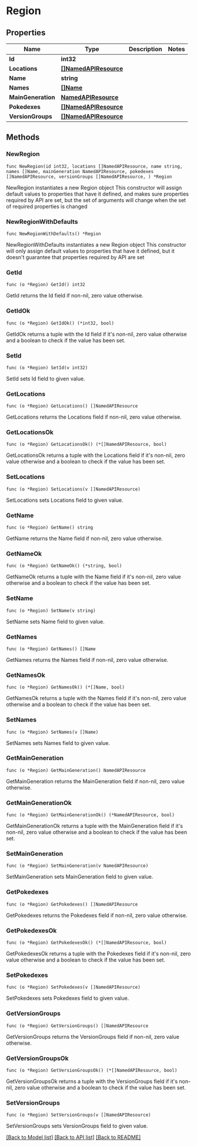 # Region

## Properties

Name | Type | Description | Notes
------------ | ------------- | ------------- | -------------
**Id** | **int32** |  | 
**Locations** | [**[]NamedAPIResource**](NamedAPIResource.md) |  | 
**Name** | **string** |  | 
**Names** | [**[]Name**](Name.md) |  | 
**MainGeneration** | [**NamedAPIResource**](NamedAPIResource.md) |  | 
**Pokedexes** | [**[]NamedAPIResource**](NamedAPIResource.md) |  | 
**VersionGroups** | [**[]NamedAPIResource**](NamedAPIResource.md) |  | 

## Methods

### NewRegion

`func NewRegion(id int32, locations []NamedAPIResource, name string, names []Name, mainGeneration NamedAPIResource, pokedexes []NamedAPIResource, versionGroups []NamedAPIResource, ) *Region`

NewRegion instantiates a new Region object
This constructor will assign default values to properties that have it defined,
and makes sure properties required by API are set, but the set of arguments
will change when the set of required properties is changed

### NewRegionWithDefaults

`func NewRegionWithDefaults() *Region`

NewRegionWithDefaults instantiates a new Region object
This constructor will only assign default values to properties that have it defined,
but it doesn't guarantee that properties required by API are set

### GetId

`func (o *Region) GetId() int32`

GetId returns the Id field if non-nil, zero value otherwise.

### GetIdOk

`func (o *Region) GetIdOk() (*int32, bool)`

GetIdOk returns a tuple with the Id field if it's non-nil, zero value otherwise
and a boolean to check if the value has been set.

### SetId

`func (o *Region) SetId(v int32)`

SetId sets Id field to given value.


### GetLocations

`func (o *Region) GetLocations() []NamedAPIResource`

GetLocations returns the Locations field if non-nil, zero value otherwise.

### GetLocationsOk

`func (o *Region) GetLocationsOk() (*[]NamedAPIResource, bool)`

GetLocationsOk returns a tuple with the Locations field if it's non-nil, zero value otherwise
and a boolean to check if the value has been set.

### SetLocations

`func (o *Region) SetLocations(v []NamedAPIResource)`

SetLocations sets Locations field to given value.


### GetName

`func (o *Region) GetName() string`

GetName returns the Name field if non-nil, zero value otherwise.

### GetNameOk

`func (o *Region) GetNameOk() (*string, bool)`

GetNameOk returns a tuple with the Name field if it's non-nil, zero value otherwise
and a boolean to check if the value has been set.

### SetName

`func (o *Region) SetName(v string)`

SetName sets Name field to given value.


### GetNames

`func (o *Region) GetNames() []Name`

GetNames returns the Names field if non-nil, zero value otherwise.

### GetNamesOk

`func (o *Region) GetNamesOk() (*[]Name, bool)`

GetNamesOk returns a tuple with the Names field if it's non-nil, zero value otherwise
and a boolean to check if the value has been set.

### SetNames

`func (o *Region) SetNames(v []Name)`

SetNames sets Names field to given value.


### GetMainGeneration

`func (o *Region) GetMainGeneration() NamedAPIResource`

GetMainGeneration returns the MainGeneration field if non-nil, zero value otherwise.

### GetMainGenerationOk

`func (o *Region) GetMainGenerationOk() (*NamedAPIResource, bool)`

GetMainGenerationOk returns a tuple with the MainGeneration field if it's non-nil, zero value otherwise
and a boolean to check if the value has been set.

### SetMainGeneration

`func (o *Region) SetMainGeneration(v NamedAPIResource)`

SetMainGeneration sets MainGeneration field to given value.


### GetPokedexes

`func (o *Region) GetPokedexes() []NamedAPIResource`

GetPokedexes returns the Pokedexes field if non-nil, zero value otherwise.

### GetPokedexesOk

`func (o *Region) GetPokedexesOk() (*[]NamedAPIResource, bool)`

GetPokedexesOk returns a tuple with the Pokedexes field if it's non-nil, zero value otherwise
and a boolean to check if the value has been set.

### SetPokedexes

`func (o *Region) SetPokedexes(v []NamedAPIResource)`

SetPokedexes sets Pokedexes field to given value.


### GetVersionGroups

`func (o *Region) GetVersionGroups() []NamedAPIResource`

GetVersionGroups returns the VersionGroups field if non-nil, zero value otherwise.

### GetVersionGroupsOk

`func (o *Region) GetVersionGroupsOk() (*[]NamedAPIResource, bool)`

GetVersionGroupsOk returns a tuple with the VersionGroups field if it's non-nil, zero value otherwise
and a boolean to check if the value has been set.

### SetVersionGroups

`func (o *Region) SetVersionGroups(v []NamedAPIResource)`

SetVersionGroups sets VersionGroups field to given value.



[[Back to Model list]](../README.md#documentation-for-models) [[Back to API list]](../README.md#documentation-for-api-endpoints) [[Back to README]](../README.md)


